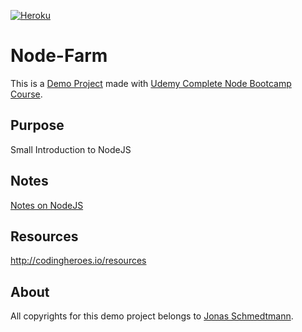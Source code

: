 [![Heroku](https://heroku-badge.herokuapp.com/?app=heroku-badge&style=flat)](https://node-farm-demo.herokuapp.com)

# Node-Farm

This is a [Demo Project](https://node-farm-demo.herokuapp.com) made with [Udemy Complete Node Bootcamp Course](https://github.com/jonasschmedtmann/complete-node-bootcamp).

## Purpose

Small Introduction to NodeJS

## Notes

[Notes on NodeJS](Notes.md)

## Resources

http://codingheroes.io/resources

## About

All copyrights for this demo project belongs to [Jonas Schmedtmann](https://github.com/jonasschmedtmann).
